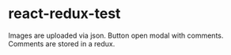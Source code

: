 # react-redux-test
Images are uploaded via json.
Button open modal with comments.
Comments are stored in a redux.
